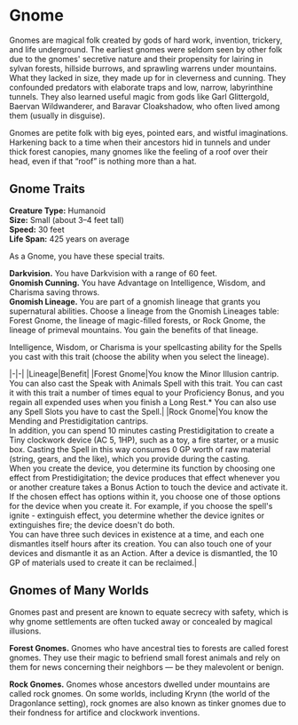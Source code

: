# Gnome

Gnomes are magical folk created by gods of hard work, invention, trickery, and life underground.
The earliest gnomes were seldom seen by other folk due to the gnomes' secretive nature and their propensity for lairing in sylvan forests, hillside burrows, and sprawling warrens under mountains.
What they lacked in size, they made up for in cleverness and cunning.
They confounded predators with elaborate traps and low, narrow, labyrinthine tunnels.
They also learned useful magic from gods like Garl Glittergold, Baervan Wildwanderer, and Baravar Cloakshadow, who often lived among them (usually in disguise).

Gnomes are petite folk with big eyes, pointed ears, and wistful imaginations.
Harkening back to a time when their ancestors hid in tunnels and under thick forest canopies, many gnomes like the feeling of a roof over their head, even if that “roof” is nothing more than a hat.

## Gnome Traits

**Creature Type:** Humanoid  
**Size:** Small (about 3–4 feet tall)  
**Speed:** 30 feet  
**Life Span:** 425 years on average

As a Gnome, you have these special traits.

**Darkvision.** You have Darkvision with a range of 60 feet.  
**Gnomish Cunning.** You have Advantage on Intelligence, Wisdom, and Charisma saving throws.  
**Gnomish Lineage.** You are part of a gnomish lineage that grants you supernatural abilities.
Choose a lineage from the Gnomish Lineages table: Forest Gnome, the lineage of magic-filled forests, or Rock Gnome, the lineage of primeval mountains.
You gain the benefits of that lineage.

Intelligence, Wisdom, or Charisma is your spellcasting ability for the Spells you cast with this trait (choose the ability when you select the lineage).

|-|-|
|Lineage|Benefit|
|Forest Gnome|You know the Minor Illusion cantrip. <br/> You can also cast the Speak with Animals Spell with this trait. You can cast it with this trait a number of times equal to your Proficiency Bonus, and you regain all expended uses when you finish a Long Rest.* You can also use any Spell Slots you have to cast the Spell.|
|Rock Gnome|You know the Mending and Prestidigitation cantrips. <br/> In addition, you can spend 10 minutes casting Prestidigitation to create a Tiny clockwork device (AC 5, 1HP), such as a toy, a fire starter, or a music box. Casting the Spell in this way consumes 0 GP worth of raw material (string, gears, and the like), which you provide during the casting. <br/> When you create the device, you determine its function by choosing one effect from Prestidigitation; the device produces that effect whenever you or another creature takes a Bonus Action to touch the device and activate it. If the chosen effect has options within it, you choose one of those options for the device when you create it. For example, if you choose the spell's ignite - extinguish effect, you determine whether the device ignites or extinguishes fire; the device doesn't do both. <br/> You can have three such devices in existence at a time, and each one dismantles itself  hours after its creation. You can also touch one of your devices and dismantle it as an Action. After a device is dismantled, the 10 GP of materials used to create it can be reclaimed.|

## Gnomes of Many Worlds

Gnomes past and present are known to equate secrecy with safety, which is why gnome settlements are often tucked away or concealed by magical illusions.

**Forest Gnomes.** Gnomes who have ancestral ties to forests are called forest gnomes.
They use their magic to befriend small forest animals and rely on them for news concerning their neighbors — be they malevolent or benign.

**Rock Gnomes.** Gnomes whose ancestors dwelled under mountains are called rock gnomes.
On some worlds, including Krynn (the world of the Dragonlance setting), rock gnomes are also known as tinker gnomes due to their fondness for artifice and clockwork inventions.
